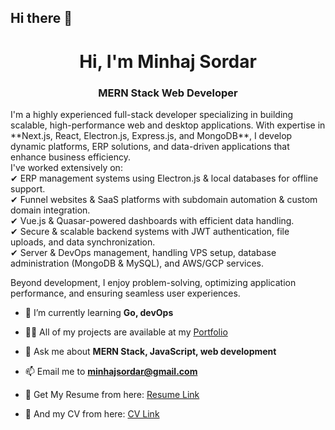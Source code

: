 ## Hi there 👋

<h1 align="center">Hi, I'm Minhaj Sordar</h1>
<h3 align="center">MERN Stack Web Developer</h3>

<p>
I'm a highly experienced full-stack developer specializing in building scalable, high-performance web and desktop applications. With expertise in **Next.js, React, Electron.js, Express.js, and MongoDB**, I develop dynamic platforms, ERP solutions, and data-driven applications that enhance business efficiency.
<br/>
  I've worked extensively on:
<br/>
✔ ERP management systems using Electron.js & local databases for offline support.
<br/>
✔ Funnel websites & SaaS platforms with subdomain automation & custom domain integration.
<br/>
✔ Vue.js & Quasar-powered dashboards with efficient data handling.
<br/>
✔ Secure & scalable backend systems with JWT authentication, file uploads, and data synchronization.
<br/>
✔ Server & DevOps management, handling VPS setup, database administration (MongoDB & MySQL), and AWS/GCP services.
<br/>

Beyond development, I enjoy problem-solving, optimizing application performance, and ensuring seamless user experiences.
</p> 

- 🌱 I’m currently learning **Go, devOps**

- 👨‍💻 All of my projects are available at my <a href="#" target="_blank" rel="noreferrer" >Portfolio </a>

- 💬 Ask me about **MERN Stack, JavaScript, web development**

- 📫 Email me to **minhajsordar@gmail.com**

- 📄 Get My Resume from here: <a href="https://docs.google.com/document/d/1XgFOlHZi7EQQvCgDAKShOIuUJVDgrzUW/edit" target="_blank" rel="noreferrer">Resume Link</a>

- 📄 And my CV from here: <a href="https://docs.google.com/document/d/1XgFOlHZi7EQQvCgDAKShOIuUJVDgrzUW/edit" target="_blank" rel="noreferrer">CV Link</a>

<br/>
